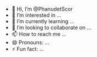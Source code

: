 - 👋 Hi, I’m @PhanudetScor
- 👀 I’m interested in ...
- 🌱 I’m currently learning ...
- 💞️ I’m looking to collaborate on ...
- 📫 How to reach me ...
- 😄 Pronouns: ...
- ⚡ Fun fact: ...

<!---
PhanudetScor/PhanudetScor is a ✨ special ✨ repository because its `README.md` (this file) appears on your GitHub profile.
You can click the Preview link to take a look at your changes.
--->
